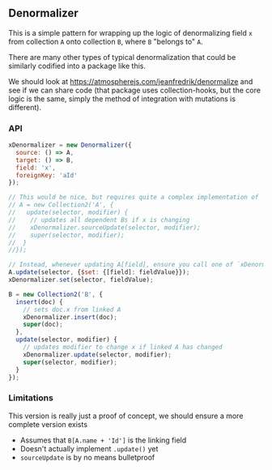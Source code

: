 ## Denormalizer

This is a simple pattern for wrapping up the logic of denormalizing field `x` from collection `A` onto collection `B`, where `B` "belongs to" `A`.

There are many other types of typical denormalization that could be similarly codified into a package like this.

We should look at https://atmospherejs.com/jeanfredrik/denormalize and see if we can share code (that package uses collection-hooks, but the core logic is the same, simply the method of integration with mutations is different).

### API

```js
xDenormalizer = new Denormalizer({
  source: () => A,
  target: () => B,
  field: 'x',
  foreignKey: 'aId'
});

// This would be nice, but requires quite a complex implementation of `sourceUpdate` to get right.
// A = new Collection2('A', {
//   update(selector, modifier) {
//    // updates all dependent Bs if x is changing
//    xDenormalizer.sourceUpdate(selector, modifier);
//    super(selector, modifier);
//  }
//});

// Instead, whenever updating A[field], ensure you call one of `xDenormalizer.[un]set()`:
A.update(selector, {$set: {[field]: fieldValue}});
xDenormalizer.set(selector, fieldValue);

B = new Collection2('B', {
  insert(doc) {
    // sets doc.x from linked A
    xDenormalizer.insert(doc);
    super(doc);
  },
  update(selector, modifier) {
    // updates modifier to change x if linked A has changed
    xDenormalizer.update(selector, modifier);
    super(selector, modifier);
  }
});
```

### Limitations

This version is really just a proof of concept, we should ensure a more complete version exists

- Assumes that `B[A.name + 'Id']` is the linking field
- Doesn't actually implement `.update()` yet
- `sourceUpdate` is by no means bulletproof